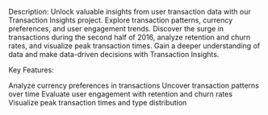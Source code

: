 Description: Unlock valuable insights from user transaction data with our Transaction Insights project. Explore transaction patterns, currency preferences, and user engagement trends. Discover the surge in transactions during the second half of 2016, analyze retention and churn rates, and visualize peak transaction times. Gain a deeper understanding of data and make data-driven decisions with Transaction Insights.

Key Features:

Analyze currency preferences in transactions
Uncover transaction patterns over time
Evaluate user engagement with retention and churn rates
Visualize peak transaction times and type distribution
